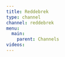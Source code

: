 ```yaml
---
title: Reddebrek
type: channel
channel: reddebrek
menu:
  main:
    parent: Channels
videos:
---
```

